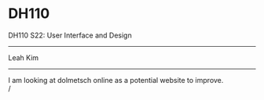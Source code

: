 # DH110
DH110 S22: User Interface and Design <hr>
Leah Kim <hr>
I am looking at dolmetsch online as a potential website to improve. <br>
/
